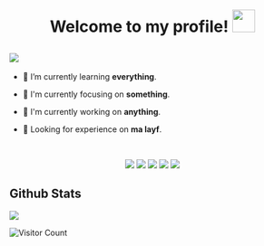 
<h1 align="center">Welcome to my profile! <img src="https://user-images.githubusercontent.com/1303154/88677602-1635ba80-d120-11ea-84d8-d263ba5fc3c0.gif" width="40px"></h1>
<!-- <p align="center">
  <img src="https://i.ibb.co/WDPCQ3X/hm.jpg" />
</p>
<br> -->
<h2 align="left">
<img src="https://readme-typing-svg.herokuapp.com?color=%231586B1&size=25&center=true&vCenter=true&lines=Hi+there!%2C+I'm+Baher">
</h2>

- 🌱 I’m currently learning **everything**.

- 👀 I'm currently focusing on **something**.

- 📝 I'm currently working on **anything**.

- 👥 Looking for experience on **ma layf**.
<br>
<p align="center">
  <img src="https://img.shields.io/badge/Laravel-FF2D20?style=for-the-badge&logo=laravel&logoColor=white" />
  <img src="https://img.shields.io/badge/HTML5-E34F26?style=for-the-badge&logo=html5&logoColor=white" />
  <img src="https://img.shields.io/badge/CSS3-1572B6?style=for-the-badge&logo=css3&logoColor=white" />
  <img src="https://img.shields.io/badge/GitHub-100000?style=for-the-badge&logo=github&logoColor=white" />
  <img src="https://img.shields.io/badge/Windows-0078D6?style=for-the-badge&logo=windows&logoColor=white" />
</p>

<h2 align="left">
Github Stats  
</h2>
<!-- <p align="left">
  <a href="https://github.com/bagushermawan"><img src="https://github-readme-stats.vercel.app/api?username=bagushermawan&bg_color=30,e96443,904e95&title_color=fff&text_color=fff&icon_color=fff&hide_border=true&show_icons=true" /></a>
</p>
<br> -->
<p align="left">
  <a href="https://github.com/bagushermawan"><img src="https://github-readme-stats.vercel.app/api/top-langs?username=bagusheawrmawan&bg_color=30,e96443,904e95&title_color=fff&text_color=fff&hide_border=true&show_icons=true&layout=compact" /></a>
</p>


<p align="center">

</p>

![Visitor Count](https://profile-counter.glitch.me/bagushermawan/count.svg)
